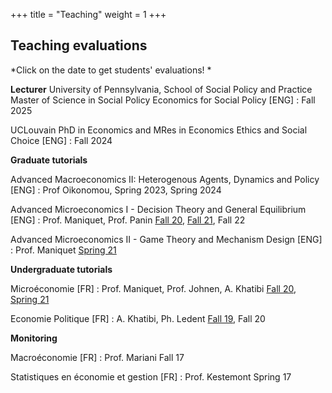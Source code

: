 +++
title = "Teaching"
weight = 1
+++

## Teaching evaluations 

*Click on the date to get students' evaluations! *

**Lecturer**
University of Pennsylvania, School of Social Policy and Practice
Master of Science in Social Policy
Economics for Social Policy [ENG] : Fall 2025

UCLouvain
PhD in Economics and MRes in Economics
Ethics and Social Choice [ENG] : Fall 2024

**Graduate tutorials**

Advanced Macroeconomics II: Heterogenous Agents, Dynamics and Policy [ENG] : Prof Oikonomou, Spring 2023, Spring 2024

Advanced Microeconomics I - Decision Theory and General Equilibrium [ENG] : Prof. Maniquet, Prof. Panin
[Fall 20](https://antoine-germain.github.io/2020-2021-Q1-LECON2111_A._Germain_-_Advanced_Microeconomics_I___Decision_and_Game_Theory_-_TP_-_Web.pdf), [Fall 21](https://antoine-germain.github.io/2021-2022-Q1-LECON2111_Advanced_Microeconomics_I__Decision_and_Game_Theory_A.Germain__F.Maniquet.pdf), Fall 22

Advanced Microeconomics II - Game Theory and Mechanism Design [ENG] : Prof. Maniquet
[Spring 21](https://antoine-germain.github.io/2020-2021-Q2-LECON2112_A._Germain_-_Advanced_Microeconomics_II___Game_theory_and_Mechanism_Design_-_TP_-_Web.pdf)


**Undergraduate tutorials**

Microéconomie [FR] : Prof. Maniquet, Prof. Johnen, A. Khatibi
[Fall 20](https://antoine-germain.github.io/2020-2021-Q1-LECGE1222C_A._Germain_-_Microéconomie_-_TP_-_Web.pdf), [Spring 21](https://antoine-germain.github.io/2020-2021-Q2-LECGE1222B.pdf)

Economie Politique [FR] : A. Khatibi, Ph. Ledent
[Fall 19](https://antoine-germain.github.io/2019-2020-Q1-LCOPS1115B_A.Germain_-_Economie_politique_-_TP_-_Papier.pdf), Fall 20

**Monitoring**

Macroéconomie [FR] : Prof. Mariani
Fall 17

Statistiques en économie et gestion [FR] : Prof. Kestemont
Spring 17
